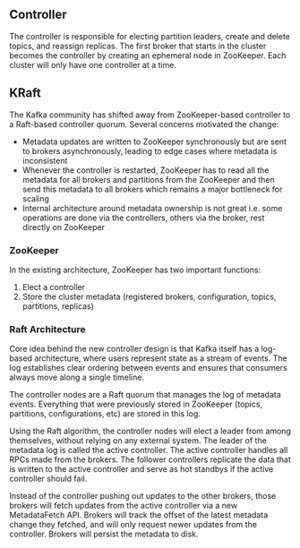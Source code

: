 ## Controller

The controller is responsible for electing partition leaders, create and delete topics, and reassign replicas. The first broker that starts in the cluster becomes the controller by creating an ephemeral node in ZooKeeper. Each cluster will only have one controller at a time.

## KRaft

The Kafka community has shifted away from ZooKeeper-based controller to a Raft-based controller quorum. Several concerns motivated the change:

- Metadata updates are written to ZooKeeper synchronously but are sent to brokers asynchronously, leading to edge cases where metadata is inconsistent
- Whenever the controller is restarted, ZooKeeper has to read all the metadata for all brokers and partitions from the ZooKeeper and then send this metadata to all brokers which remains a major bottleneck for scaling
- Internal architecture around metadata ownership is not great i.e. some operations are done via the controllers, others via the broker, rest directly on ZooKeeper

### ZooKeeper

In the existing architecture, ZooKeeper has two important functions:

1. Elect a controller
2. Store the cluster metadata (registered brokers, configuration, topics, partitions, replicas)

### Raft Architecture

Core idea behind the new controller design is that Kafka itself has a log-based architecture, where users represent state as a stream of events. The log establishes clear ordering between events and ensures that consumers always move along a single timeline.

The controller nodes are a Raft quorum that manages the log of metadata events. Everything that were previously stored in ZooKeeper (topics, partitions, configurations, etc) are stored in this log.

Using the Raft algorithm, the controller nodes will elect a leader from among themselves, without relying on any external system. The leader of the metadata log is called the active controller. The active controller handles all RPCs made from the brokers. The follower controllers replicate the data that is written to the active controller and serve as hot standbys if the active controller should fail.

Instead of the controller pushing out updates to the other brokers, those brokers will fetch updates from the active controller via a new MetadataFetch API. Brokers will track the offset of the latest metadata change they fetched, and will only request newer updates from the controller. Brokers will persist the metadata to disk.

